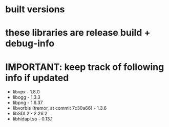 # built versions
# these libraries are release build + debug-info
# IMPORTANT: keep track of following info if updated
* libvpx - 1.8.0
* libogg - 1.3.3
* libpng - 1.6.37
* libvorbis (tremor, at commit 7c30a66) - 1.3.6
* libSDL2 - 2.26.2
* libhidapi.so - 0.13.1